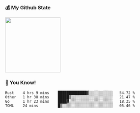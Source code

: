 ### :moneybag: My Github State

<img height="180em" src="https://github-readme-stats.vercel.app/api?username=G-Asura&show_icons=true&hide_border=true&count_private=true&include_all_commits=true" />

### :pill: You Know!
<!--START_SECTION:waka-->
```text
Rust    4 hrs 9 mins    █████████████▓░░░░░░░░░░░   54.72 % 
Other   1 hr 38 mins    █████▒░░░░░░░░░░░░░░░░░░░   21.47 % 
Go      1 hr 23 mins    ████▓░░░░░░░░░░░░░░░░░░░░   18.35 % 
TOML    24 mins         █▒░░░░░░░░░░░░░░░░░░░░░░░   05.46 % 
```
<!--END_SECTION:waka-->

<!--
**G-Asura/G-Asura** is a ✨ _special_ ✨ repository because its `README.md` (this file) appears on your GitHub profile.

Here are some ideas to get you started:

- 🔭 I’m currently working on ...
- 🌱 I’m currently learning ...
- 👯 I’m looking to collaborate on ...
- 🤔 I’m looking for help with ...
- 💬 Ask me about ...
- 📫 How to reach me: ...
- 😄 Pronouns: ...
- ⚡ Fun fact: ...
-->

